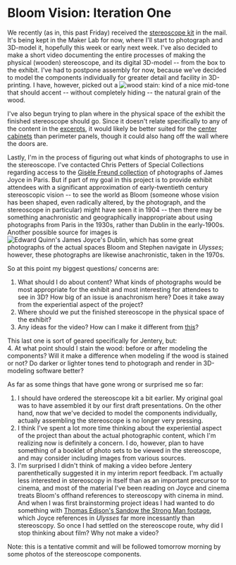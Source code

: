 # Bloom Vision: Iteration One

We recently (as in, this past Friday) received the [stereoscope kit](http://www.3dstereo.com/viewmaster/vn-holm.html) in the mail. It's being kept in the Maker Lab for now, where I'll start to photograph and 3D-model it, hopefully this week or early next week. I've also decided to make a short video documenting the entire processes of making the physical (wooden) stereoscope, and its digital 3D-model -- from the box to the exhibit. I've had to postpone assembly for now, because we've decided to model the components individually for greater detail and facility in 3D-printing. I have, however, picked out a ![wood stain](http://www.flickr.com/photos/93837414@N08/8530278638/#/photos/93837414@N08/8530278638/lightbox/): kind of a nice mid-tone that should accent -- without completely hiding -- the natural grain of the wood.  

I've also begun trying to plan where in the physical space of the exhibit the finished stereoscope should go. Since it doesn't relate specifically to any of the content in the [excerpts](https://github.com/uvicmakerlab/LongNowOfUlysses/tree/master/pageExcerpts), it would likely be better suited for the [center cabinets](http://www.flickr.com/photos/93837414@N08/8529165643/#/photos/93837414@N08/8529165643/lightbox/) than perimeter panels, though it could also hang off the wall where the doors are.  

Lastly, I'm in the process of figuring out what kinds of photographs to use in the stereoscope. I've contacted Chris Petters of Special Collections regarding access to the [Gisèle Freund collection](http://contentdm.library.uvic.ca/cdm/search/collection/collection10) of photographs of James Joyce in Paris. But if part of my goal in this project is to provide exhibit attendees with a significant approximation of early-twentieth century stereoscopic vision -- to see the world as Bloom (someone whose vision has been shaped, even radically altered, by the photograph, and the stereoscope in particular) might have seen it in 1904 -- then there may be something anachronistic and geographically inappropriate about using photographs from Paris in the 1930s, rather than Dublin in the early-1900s. Another possible source for images is ![Edward Quinn's James Joyce's Dublin](http://www.flickr.com/photos/93837414@N08/8530278194/in/photostream/#/photos/93837414@N08/8530278194/in/photostream/lightbox/), which has some great photographs of the actual spaces Bloom and Stephen navigate in *Ulysses*; however, these photographs are likewise anachronistic, taken in the 1970s.  

So at this point my biggest questions/ concerns are:  
1. What should I do about content? What kinds of photographs would be most appropriate for the exhibit and most interesting for attendees to see in 3D? How big of an issue is anachronism here? Does it take away from the experiential aspect of the project?  
2. Where should we put the finished stereoscope in the physical space of the exhibit?  
3. Any ideas for the video? How can I make it different from [this](http://www.youtube.com/watch?v=LQZlnFjBkws&feature=share&list=UUOks0hDQ02OK2yDKj2QOWTw)?   

This last one is sort of geared specifically for Jentery, but:  
4. At what point should I stain the wood: before or after modeling the components? Will it make a difference when modeling if the wood is stained or not? Do darker or lighter tones tend to photograph and render in 3D-modeling software better?  

As far as some things that have gone wrong or surprised me so far:   
1. I should have ordered the stereoscope kit a bit earlier. My original goal was to have assembled it by our first draft presentations. On the other hand, now that we've decided to model the components individually, actually assembling the stereoscope is no longer very pressing.   
2. I think I've spent a lot more time thinking about the experiential aspect of the project than about the actual photographic content, which I'm realizing now is definitely a concern. I do, however, plan to have something of a booklet of photo sets to be viewed in the stereoscope, and may consider including images from various sources.   
3. I'm surprised I didn't think of making a video before Jentery parenthetically suggested it in my interim report feedback. I'm actually less interested in stereoscopy in itself than as an important precursor to cinema, and most of the material I've been reading on Joyce and cinema treats Bloom's offhand references to stereoscopy with cinema in mind. And when I was first brainstorming project ideas I had wanted to do something with [Thomas Edison's Sandow the Strong Man footage](http://www.youtube.com/watch?v=agvQxm_nPIw), which Joyce references in *Ulysses* far more incessantly than stereoscopy. So once I had settled on the stereoscope route, why did I stop thinking about film? Why not make a video?  

Note: this is a tentative commit and will be followed tomorrow morning by some photos of the stereoscope components. 
